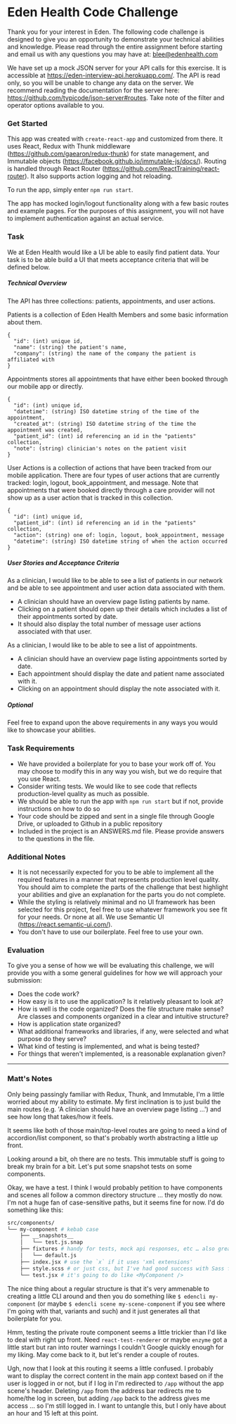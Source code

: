 # Eden Health Code Challenge

Thank you for your interest in Eden. The following code challenge is designed to give you an opportunity to demonstrate your technical abilities and knowledge. Please read through the entire assignment before starting and email us with any questions you may have at: blee@edenhealth.com

We have set up a mock JSON server for your API calls for this exercise. It is accessible at https://eden-interview-api.herokuapp.com/. The API is read only, so you will be unable to change any data on the server. We recommend reading the documentation for the server here: https://github.com/typicode/json-server#routes. Take note of the filter and operator options available to you.

### Get Started

This app was created with `create-react-app` and customized from there. It uses React, Redux with Thunk middleware (https://github.com/gaearon/redux-thunk) for state management, and Immutable objects (https://facebook.github.io/immutable-js/docs/). Routing is handled through React Router (https://github.com/ReactTraining/react-router). It also supports action logging and hot reloading.

To run the app, simply enter `npm run start`.

The app has mocked login/logout functionality along with a few basic routes and example pages. For the purposes of this assignment, you will not have to implement authentication against an actual service.

### Task

We at Eden Health would like a UI be able to easily find patient data. Your task is to be able build a UI that meets acceptance criteria that will be defined below.

##### Technical Overview

The API has three collections: patients, appointments, and user actions.

Patients is a collection of Eden Health Members and some basic information about them.

```
{
  "id": (int) unique id,
  "name": (string) the patient's name,
  "company": (string) the name of the company the patient is affiliated with
}
```

Appointments stores all appointments that have either been booked through our mobile app or directly.

```
{
  "id": (int) unique id,
  "datetime": (string) ISO datetime string of the time of the appointment,
  "created_at": (string) ISO datetime string of the time the appointment was created,
  "patient_id": (int) id referencing an id in the "patients" collection,
  "note": (string) clinician's notes on the patient visit
}
```

User Actions is a collection of actions that have been tracked from our mobile application. There are four types of user actions that are currently tracked: login, logout, book_appointment, and message. Note that appointments that were booked directly through a care provider will not show up as a user action that is tracked in this collection.

```
{
  "id": (int) unique id,
  "patient_id": (int) id referencing an id in the "patients" collection,
  "action": (string) one of: login, logout, book_appointment, message
  "datetime": (string) ISO datetime string of when the action occurred
}
```

##### User Stories and Acceptance Criteria

As a clinician, I would like to be able to see a list of patients in our network and be able to see appointment and user action data associated with them.

* A clinician should have an overview page listing patients by name.
* Clicking on a patient should open up their details which includes a list of their appointments sorted by date.
* It should also display the total number of message user actions associated with that user.

As a clinician, I would like to be able to see a list of appointments.

* A clinician should have an overview page listing appointments sorted by date.
* Each appointment should display the date and patient name associated with it.
* Clicking on an appointment should display the note associated with it.

##### Optional

Feel free to expand upon the above requirements in any ways you would like to showcase your abilities.

### Task Requirements

* We have provided a boilerplate for you to base your work off of. You may choose to modify this in any way you wish, but we do require that you use React.
* Consider writing tests. We would like to see code that reflects production-level quality as much as possible.
* We should be able to run the app with `npm run start` but if not, provide instructions on how to do so
* Your code should be zipped and sent in a single file through Google Drive, or uploaded to Github in a public repository
* Included in the project is an ANSWERS.md file. Please provide answers to the questions in the file.

### Additional Notes

* It is not necessarily expected for you to be able to implement all the required features in a manner that represents production level quality. You should aim to complete the parts of the challenge that best highlight your abilities and give an explanation for the parts you do not complete.
* While the styling is relatively minimal and no UI framework has been selected for this project, feel free to use whatever framework you see fit for your needs. Or none at all. We use Semantic UI (https://react.semantic-ui.com/).
* You don't have to use our boilerplate. Feel free to use your own.

### Evaluation

To give you a sense of how we will be evaluating this challenge, we will provide you with a some general guidelines for how we will approach your submission:

* Does the code work?
* How easy is it to use the application? Is it relatively pleasant to look at?
* How is well is the code organized? Does the file structure make sense? Are classes and components organized in a clear and intuitive structure?
* How is application state organized?
* What additional frameworks and libraries, if any, were selected and what purpose do they serve?
* What kind of testing is implemented, and what is being tested?
* For things that weren't implemented, is a reasonable explanation given?

---

### Matt's Notes

Only being passingly familiar with Redux, Thunk, and Immutable, I'm a little worried about my ability to estimate. My first inclination is to just build the main routes (e.g. 'A clinician should have an overview page listing …') and see how long that takes/how it feels.

It seems like both of those main/top-level routes are going to need a kind of accordion/list component, so that's probably worth abstracting a little up front.

Looking around a bit, oh there are no tests. This immutable stuff is going to break my brain for a bit. Let's put some snapshot tests on some components.

Okay, we have a test. I think I would probably petition to have components and scenes all follow a common directory structure … they mostly do now. I'm not a huge fan of case-sensitive paths, but it seems fine for now. I'd do something like this:

```sh
src/components/
└── my-component # kebab case
    ├── __snapshots__
    │   └── test.js.snap
    ├── fixtures # handy for tests, mock api responses, etc … also great with Cosmos or Storybook or something similar for building a "living components/style guide"
    │   └── default.js
    ├── index.jsx # use the `x` if it uses 'xml extensions'
    ├── style.scss # or just css, but I've had good success with Sass for global variables and common mixins
    └── test.jsx # it's going to do like <MyComponent />
```

The nice thing about a regular structure is that it's very ammenable to creating a little CLI around and then you do something like `$ edencli my-component` (or maybe `$ edencli scene my-scene-component` if you see where I'm going with that, variants and such) and it just generates all that boilerplate for you.

Hmm, testing the private route component seems a little trickier than I'd like to deal with right up front. Need `react-test-renderer` or maybe `enzyme` got a little start but ran into router warnings I couldn't Google quickly enough for my liking. May come back to it, but let's render a couple of routes.

Ugh, now that I look at this routing it seems a little confused. I probably want to display the correct content in the main app context based on if the user is logged in or not, but if I log in I'm redirected to `/app` without the app scene's header. Deleting `/app` from the address bar redirects me to home/the log in screen, but adding `/app` back to the address gives me access … so I'm still logged in. I want to untangle this, but I only have about an hour and 15 left at this point.
